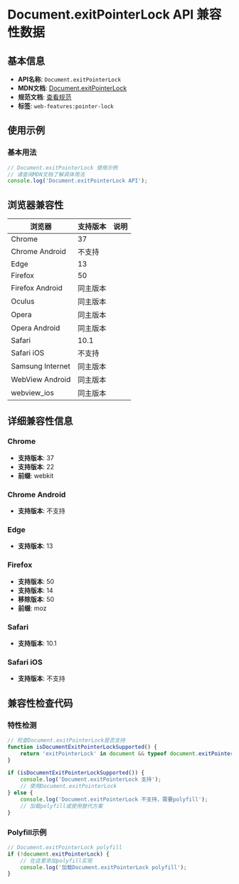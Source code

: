 # Document.exitPointerLock API 兼容性数据

## 基本信息

- **API名称**: `Document.exitPointerLock`
- **MDN文档**: [Document.exitPointerLock](https://developer.mozilla.org/docs/Web/API/Document/exitPointerLock)
- **规范文档**: [查看规范](https://w3c.github.io/pointerlock/#dom-document-exitpointerlock)
- **标签**: `web-features:pointer-lock`

## 使用示例

### 基本用法

```javascript
// Document.exitPointerLock 使用示例
// 请查阅MDN文档了解具体用法
console.log('Document.exitPointerLock API');
```

## 浏览器兼容性

| 浏览器 | 支持版本 | 说明 |
|--------|----------|------|
| Chrome | 37 |  |
| Chrome Android | 不支持 |  |
| Edge | 13 |  |
| Firefox | 50 |  |
| Firefox Android | 同主版本 |  |
| Oculus | 同主版本 |  |
| Opera | 同主版本 |  |
| Opera Android | 同主版本 |  |
| Safari | 10.1 |  |
| Safari iOS | 不支持 |  |
| Samsung Internet | 同主版本 |  |
| WebView Android | 同主版本 |  |
| webview_ios | 同主版本 |  |

## 详细兼容性信息

### Chrome

- **支持版本**: 37
- **支持版本**: 22
- **前缀**: webkit

### Chrome Android

- **支持版本**: 不支持

### Edge

- **支持版本**: 13

### Firefox

- **支持版本**: 50
- **支持版本**: 14
- **移除版本**: 50
- **前缀**: moz

### Safari

- **支持版本**: 10.1

### Safari iOS

- **支持版本**: 不支持

## 兼容性检查代码

### 特性检测

```javascript
// 检查Document.exitPointerLock是否支持
function isDocumentExitPointerLockSupported() {
    return 'exitPointerLock' in document && typeof document.exitPointerLock === 'function';
}

if (isDocumentExitPointerLockSupported()) {
    console.log('Document.exitPointerLock 支持');
    // 使用Document.exitPointerLock
} else {
    console.log('Document.exitPointerLock 不支持，需要polyfill');
    // 加载polyfill或使用替代方案
}
```

### Polyfill示例

```javascript
// Document.exitPointerLock polyfill
if (!document.exitPointerLock) {
    // 在这里添加polyfill实现
    console.log('加载Document.exitPointerLock polyfill');
}
```

